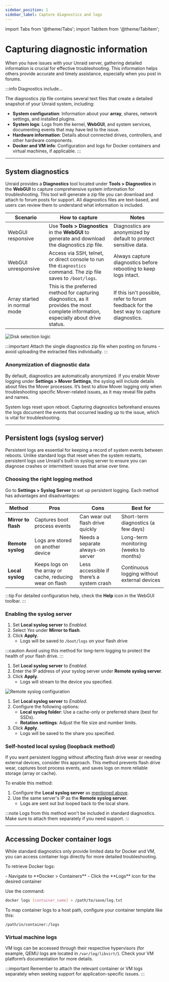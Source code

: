 ```yaml
---
sidebar_position: 1
sidebar_label: Capture diagnostics and logs
---
```


import Tabs from '@theme/Tabs';
import TabItem from '@theme/TabItem';

# Capturing diagnostic information

When you have issues with your Unraid server, gathering detailed information is crucial for effective troubleshooting. This information helps others provide accurate and timely assistance, especially when you post in forums.

:::info Diagnostics include...

The diagnostics zip file contains several text files that create a detailed snapshot of your Unraid system, including:

- **System configuration**: Information about your **array**, shares, network settings, and installed plugins.
- **System logs**: Logs from the kernel, **WebGUI**, and system services, documenting events that may have led to the issue.
- **Hardware information**: Details about connected drives, controllers, and other hardware components.
- **Docker and VM info**: Configuration and logs for Docker containers and virtual machines, if applicable.
:::

---

## System diagnostics

Unraid provides a **Diagnostics** tool located under **Tools > Diagnostics** in the **WebGUI** to capture comprehensive system information for troubleshooting. This tool will generate a zip file you can download and attach to forum posts for support. All diagnostics files are text-based, and users can review them to understand what information is included.


| Scenario                       | How to capture                                                                                          | Notes                                                                                                     |
|--------------------------------|---------------------------------------------------------------------------------------------------------------------|-----------------------------------------------------------------------------------------------------------|
| WebGUI responsive              | Use **Tools > Diagnostics** in the **WebGUI** to generate and download the diagnostics zip file.                 | Diagnostics are anonymized by default to protect sensitive data.                                          |
| WebGUI unresponsive            | Access via SSH, telnet, or direct console to run the `diagnostics` command. The zip file saves to `/boot/logs`.   | Always capture diagnostics before rebooting to keep logs intact.                                         |
| Array started in normal mode   | This is the preferred method for capturing diagnostics, as it provides the most complete information, especially about drive status. | If this isn't possible, refer to forum feedback for the best way to capture diagnostics.                 |

<div style={{ margin: 'auto', maxWidth: '600px', display: 'flex', flexDirection: 'column', alignItems: 'center' }}>

![Disk selection logic](/img/Diagnostics.jpg)

</div>

:::important
Attach the single diagnostics zip file when posting on forums - avoid uploading the extracted files individually.
:::

### Anonymization of diagnostic data

By default, diagnostics are automatically anonymized. If you enable Mover logging under **Settings > Mover Settings**, the syslog will include details about files the Mover processes. It’s best to allow Mover logging only when troubleshooting specific Mover-related issues, as it may reveal file paths and names.

System logs reset upon reboot. Capturing diagnostics beforehand ensures the logs document the events that occurred leading up to the issue, which is vital for troubleshooting.

---

## Persistent logs (syslog server)

Persistent logs are essential for keeping a record of system events between reboots. Unlike standard logs that reset when the system restarts, persistent logs use Unraid's built-in syslog server to ensure you can diagnose crashes or intermittent issues that arise over time.

### Choosing the right logging method

Go to **Settings > Syslog Server** to set up persistent logging. Each method has advantages and disadvantages:

| Method               | Pros                                      | Cons                                      | Best for                                  |
|----------------------|-------------------------------------------|-------------------------------------------|-------------------------------------------|
| **Mirror to flash**  | Captures boot process events              | Can wear out flash drive quickly          | Short-term diagnostics (a few days)       |
| **Remote syslog**    | Logs are stored on another device         | Needs a separate always-on server        | Long-term monitoring (weeks to months)    |
| **Local syslog**     | Keeps logs on the array or cache, reducing wear on flash | Less accessible if there’s a system crash | Continuous logging without external devices |

:::tip
For detailed configuration help, check the **Help** icon in the WebGUI toolbar.
:::

### Enabling the syslog server

<Tabs>
<TabItem value="mirror" label="Mirror to flash">

1. Set **Local syslog server** to *Enabled*.
2. Select *Yes* under **Mirror to flash**.  
3. Click **Apply**.  
   - Logs will be saved to `/boot/logs` on your flash drive  

:::caution
Avoid using this method for long-term logging to protect the health of your flash drive.
:::

</TabItem>
<TabItem value="remote" label="Remote syslog server">

1. Set **Local syslog server** to *Enabled*.  
2. Enter the IP address of your syslog server under **Remote syslog server**.
3. Click **Apply**.  
   - Logs will stream to the device you specified.  

<div style={{ margin: 'auto', maxWidth: '600px', display: 'flex', flexDirection: 'column', alignItems: 'center' }}>

![Remote syslog configuration](/img/Syslog-server.jpg)

</div>

</TabItem>
<TabItem value="local" label="Local syslog server">

1. Set **Local syslog server** to *Enabled*.  
2. Configure the following options:  
   - **Local syslog folder**: Use a cache-only or preferred share (best for SSDs).  
   - **Rotation settings**: Adjust the file size and number limits.  
3. Click **Apply**.  
   - Logs will be saved to the share you specified.  

</TabItem>
</Tabs>

### Self-hosted local syslog (loopback method)

If you want persistent logging without affecting flash drive wear or needing external devices, consider this approach.  This method prevents flash drive wear, captures boot process events, and saves logs on more reliable storage (array or cache).

To enable this method:

1. Configure the **Local syslog server** as [mentioned above](#enabling-the-syslog-server).  
2. Use the same server's IP as the **Remote syslog server**.  
   - Logs are sent out but looped back to the local share.  

:::note
Logs from this method won't be included in standard diagnostics. Make sure to attach them separately if you need support.
:::

---

## Accessing Docker container logs

While standard diagnostics only provide limited data for Docker and VM, you can access container logs directly for more detailed troubleshooting.

To retrieve Docker logs:

<Tabs>
<TabItem value="via-webgui" label="Via WebGui" default>
   - Navigate to **Docker > Containers**  
   - Click the **Logs** icon for the desired container
</TabItem>

<TabItem value="commandline" label="Via Command Line" default>

   Use the command:  

   ```bash
   docker logs [container_name] > /path/to/save/log.txt
   ```

</TabItem>

<TabItem value="persistent" label="Persistent logging" default>

   To map container logs to a host path, configure your container template like this:  

   ```
   /path/in/container:/logs
   ```

</TabItem>
</Tabs>

### Virtual machine logs

VM logs can be accessed through their respective hypervisors (for example, QEMU logs are located in `/var/log/libvirt/`). Check your VM platform’s documentation for more details.

:::important
Remember to attach the relevant container or VM logs separately when seeking support for application-specific issues.
:::
